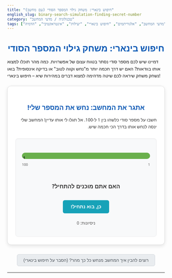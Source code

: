 ```yaml
---
title: "חיפוש בינארי: משחק גילוי המספר הסודי (עם מחשב)"
english_slug: binary-search-simulation-finding-secret-number
category: "טכנולוגיה / מדעי המחשב"
tags: ["מדעי המחשב", "אלגוריתמים", "חיפוש בינארי", "יעילות", "אינטראקטיבי", "הדמיה"]
---
```

<h1>חיפוש בינארי: משחק גילוי המספר הסודי</h1>

<p>דמיינו שיש לכם מספר סודי נסתר בטווח עצום של אפשרויות. כמה מהר תוכלו למצוא אותו בוודאות? האם יש דרך חכמה יותר מ"נחש וקווה לטוב" או בדיקה אינסופית? בואו נשחק משחק שיראה לכם שיטה מדהימה למצוא דברים במהירות שיא – חיפוש בינארי!</p>

<div class="app-container">
    <h2>אתגר את המחשב: נחש את המספר שלי!</h2>
    <p>חשבו על מספר סודי כלשהו בין 1 ל-100. אל תגלו לי אותו עדיין! המחשב שלי ינסה לנחש אותו בדרך הכי חכמה שיש.</p>
    <div id="game-area">
        <div id="range-display">
            <div id="current-range-bar">
                <!-- Colored bar represents the current possible range -->
                <div id="min-indicator" class="range-indicator min">1</div>
                <div id="max-indicator" class="range-indicator max">100</div>
                <div id="guess-indicator" class="range-indicator guess">?</div>
            </div>
             <div id="range-labels">
                <span id="min-label">1</span>
                <span id="max-label">100</span>
            </div>
        </div>
        <div id="guess-area">
            <p id="guess-text">האם אתם מוכנים להתחיל?</p>
            <div id="feedback-buttons" class="hidden">
                <p>המספר הסודי שחשבת עליו...</p>
                <button id="btn-lower" class="feedback-button lower">נמוך יותר מהניחוש</button>
                <button id="btn-correct" class="feedback-button correct">זה בדיוק הניחוש!</button>
                <button id="btn-higher" class="feedback-button higher">גבוה יותר מהניחוש</button>
            </div>
            <button id="btn-start" class="action-button start">כן, בוא נתחיל!</button>
        </div>
        <p id="attempts-counter">ניסיונות: 0</p>
        <p id="result-message" class="hidden"></p>
        <button id="btn-reset" class="action-button reset hidden">שחק שוב</button>
    </div>
</div>

<button id="toggle-explanation" class="toggle-button">רוצים להבין איך המחשב מנחש כל כך מהר? (הסבר על חיפוש בינארי)</button>

<div id="explanation" class="hidden">
    <h2>הסבר: חיפוש בינארי - המפתח ליעילות במדעי המחשב</h2>

    <h3>מבוא למשחק 'נחש את המספר'</h3>
    <p>משחק 'נחש את המספר' הוא מודל פנטסטי שמדגים את הליבה של אלגוריתמי חיפוש. צד אחד מסתיר פריט (המספר), והצד השני מנסה למצוא אותו באמצעות שאלות שמצמצמות את האפשרויות.</p>

    <h3>אסטרטגיות חיפוש: טוב, רע, ומצוין</h3>
    <p>איך אפשר למצוא פריט בטווח נתון? יש דרכים שונות, לא כולן חכמות:</p>
    <ul>
        <li>**ניחוש אקראי:** לבחור מספרים באקראי עד שפוגעים. זו הימור טהור, יכול לקחת נצח.</li>
        <li>**חיפוש סדרתי (ליניארי):** להתחיל מהפריט הראשון (1) ולשאול אם זה המספר הסודי. אם לא, לעבור ל-2, 3, וכן הלאה. מובטח שתמצאו, אבל במקרה הגרוע ביותר (אם המספר הוא 100), זה ייקח 100 שאלות. זה משעמם ואיטי!</li>
    </ul>

    <h3>הסוד: לפסול חצי מהאפשרויות בכל פעם!</h3>
    <p>השיטות הפשוטות מתעלמות ממידע קריטי שקיבלנו. אם ניחשנו 50 וקיבלנו תשובה שהמספר נמוך יותר, אנחנו <strong>יודעים בוודאות</strong> שהמספר הוא איפשהו בין 1 ל-49. <strong>כל המספרים מ-50 ומעלה נפסלו מיידית!</strong> זה הרעיון הגאוני מאחורי חיפוש יעיל: להשתמש בכל פיסת מידע כדי למחוק חלקים גדולים ממרחב החיפוש.</p>

    <h3>חיפוש בינארי: האלגוריתם שמשנה את המשחק</h3>
    <p>חיפוש בינארי (Binary Search) הוא אלגוריתם שמיישם את הרעיון הזה בצורה הכי יעילה שיש (עבור רשימות או טווחים ממוינים). ככה זה עובד (כמו שראיתם בהדמיה):</p>
    <ol>
        <li>**התחלה בטווח מלא:** יש לנו טווח התחלתי של מספרים אפשריים (למשל, 1 עד 100).</li>
        <li>**ניחוש האמצע:** בוחרים את המספר שנמצא בדיוק באמצע הטווח הנוכחי. (למשל, בטווח 1-100, הניחוש הראשון יהיה 50).</li>
        <li>**צמצום הטווח לפי המשוב:**
            <ul>
                <li>אם הניחוש הוא המספר הסודי - מצאת! סיימתם את החיפוש.</li>
                <li>אם המספר הסודי נמוך מהניחוש - זורקים את חצי הטווח העליון. הטווח החדש הוא מהמינימום הנוכחי ועד הניחוש פחות 1.</li>
                <li>אם המספר הסודי גבוה מהניחוש - זורקים את חצי הטווח התחתון. הטווח החדש הוא מהניחוש פלוס 1 ועד המקסימום הנוכחי.</li>
            </ul>
        </li>
        <li>**חוזרים על הקסם:** חוזרים לשלב 2 עם הטווח המצומצם, עד שהטווח מצטמצם למספר אחד בלבד (שחייב להיות המספר הסודי) או עד שמצאתם אותו.</li>
    </ol>
    <p><strong>בכל שלב, חיפוש בינארי מפסל פחות או יותר חצי ממרחב החיפוש הנותר!</strong> זו הסיבה למהירות המדהימה שלו.</p>

    <h3>היעילות המדהימה בפועל</h3>
    <p>כפי שראיתם במשחק, מציאת מספר בטווח 1-100 לוקחת לכל היותר 7 ניסיונות. מה לגבי טווח ענק של 1 עד 1,000,000 (מיליון)? חיפוש סדרתי יכול לקחת מיליון ניסיונות. חיפוש בינארי? לכל היותר 20 ניסיונות! (כי 2 בחזקת 20 זה קצת יותר ממיליון). היעילות גדלה דרמטית ככל שהטווח גדל.</p>
    <p>המספר המקסימלי של ניסיונות בחיפוש בינארי בטווח בגודל N הוא בערך log₂N (לוגריתם בבסיס 2 של N).</p>

    <h3>איפה פוגשים חיפוש בינארי בחיים האמיתיים?</h3>
    <p>חיפוש בינארי הוא לא רק משחק מספרים. זהו אחד מאלגוריתמי היסוד במדעי המחשב, והוא נמצא בשימוש יומיומי במקומות רבים:</p>
    <ul>
        <li>**חיפוש במילון או אנציקלופדיה:** אתם לא דפדפים עמוד-עמוד מההתחלה. אתם פותחים בערך באמצע, בודקים אם המילה לפני או אחרי, וממשיכים בחצי המתאים. זה בדיוק חיפוש בינארי ידני!</li>
        <li>**בסיסי נתונים:** כשאתר אינטרנט או אפליקציה שולפים מידע מבסיס נתונים ענק, אלגוריתמים שמבוססים על חיפוש בינארי עוזרים למצוא את המידע הנדרש במהירות מסחררת.</li>
        <li>**איתור באגים בקוד:** מפתחים משתמשים לעיתים בגישה "בינארית" (המכונה גם "bisect") כדי למצוא מתי בדיוק באג מסוים הופיע בהיסטוריית השינויים של הקוד.</li>
        <li>**חיפוש ספר ספציפי בספרייה לפי שם המחבר ברשימה ממוינת.**</li>
    </ul>

    <h3>התובנה המרכזית</h3>
    <p>התובנה העמוקה ביותר מחיפוש בינארי היא כוחו של המיון. כשיש לנו מידע ממוין, אנחנו לא צריכים לבדוק כל פריט בנפרד. אנחנו יכולים להשתמש במיון כדי לפסול חצי מהאפשרויות בכל פעם, מה שהופך בעיות חיפוש ענקיות לפתירות במספר זעיר של צעדים. זהו עיקרון יסוד באופטימיזציה ויעילות.</p>
</div>

<style>
    /* General Styling */
    .app-container, #explanation {
        font-family: 'Segoe UI', Tahoma, Geneva, Verdana, sans-serif;
        max-width: 700px;
        margin: 20px auto;
        padding: 25px;
        border: 1px solid #dcdcdc;
        border-radius: 12px;
        background-color: #ffffff;
        box-shadow: 0 4px 12px rgba(0, 0, 0, 0.1);
        direction: rtl;
        text-align: right;
        color: #333;
    }

    h1, h2 {
        text-align: center;
        color: #0056b3; /* A nice blue */
        margin-bottom: 15px;
    }

    p {
        line-height: 1.6;
        margin-bottom: 12px;
    }

    /* Game Area Styling */
    #game-area {
        margin-top: 25px;
        padding: 20px;
        border: 1px solid #eee;
        border-radius: 8px;
        background-color: #f8f9fa;
        box-shadow: inset 0 1px 3px rgba(0, 0, 0, 0.05);
    }

    #range-display {
        margin-bottom: 30px;
        text-align: center;
        position: relative;
        padding-top: 25px; /* Space for guess indicator above */
        padding-bottom: 25px; /* Space for labels below */
    }

    #current-range-bar {
        height: 20px;
        background-color: #e9ecef; /* Light grey background */
        border-radius: 10px;
        position: relative;
        overflow: hidden;
    }

    #current-range-bar::before {
        content: '';
        position: absolute;
        top: 0;
        bottom: 0;
        left: var(--range-start, 0%);
        right: var(--range-end, 0%);
        background-color: #6ab04c; /* Vibrant green for the valid range */
        transition: left 0.8s ease-out, right 0.8s ease-out; /* Smooth transition for range update */
    }

    .range-indicator {
        position: absolute;
        bottom: -5px; /* Position below the bar */
        transform: translateX(50%); /* Center indicator on its point */
        font-size: 0.9em;
        font-weight: bold;
        color: #000;
        z-index: 2; /* Ensure indicators are above the bar */
        transition: left 0.8s ease-out; /* Smooth transition for indicator movement */
    }

    .range-indicator.min { left: var(--min-pos, 0%); color: #212529; }
    .range-indicator.max { left: var(--max-pos, 100%); color: #212529; }
    .range-indicator.guess {
        left: var(--guess-pos, 50%);
        top: -25px; /* Position well above the bar */
        bottom: auto;
        color: #d9534f; /* Red for guess */
        font-size: 1.1em;
    }

    #range-labels {
        position: absolute;
        bottom: 0;
        left: 0;
        right: 0;
        display: flex;
        justify-content: space-between;
        font-size: 0.8em;
        color: #555;
    }

    #guess-area {
        text-align: center;
        margin-bottom: 20px;
        min-height: 80px; /* Reserve space to prevent layout shifts */
        display: flex;
        flex-direction: column;
        align-items: center;
        justify-content: center;
    }

    #guess-text {
        font-size: 1.3em;
        font-weight: bold;
        color: #333;
        margin-bottom: 15px;
    }

    #feedback-buttons {
        margin-top: 10px;
    }

    #feedback-buttons p {
         margin-bottom: 10px;
         font-weight: normal;
         font-size: 1em;
         color: #555;
    }

    .feedback-button {
        margin: 0 8px;
        padding: 10px 18px;
        border: none;
        border-radius: 6px;
        cursor: pointer;
        font-size: 1em;
        transition: background-color 0.2s ease, transform 0.1s ease;
        min-width: 120px; /* Ensure consistent button size */
    }

    .feedback-button.lower { background-color: #ffc107; color: #212529; } /* Warning yellow */
    .feedback-button.correct { background-color: #28a745; color: white; } /* Success green */
    .feedback-button.higher { background-color: #007bff; color: white; } /* Primary blue */

    .feedback-button:hover {
        opacity: 0.9;
    }

    .feedback-button:active {
        transform: scale(0.98);
    }


    .action-button {
        display: block;
        width: fit-content;
        margin: 15px auto 0; /* Center button and add top margin */
        padding: 12px 25px;
        border: none;
        border-radius: 6px;
        cursor: pointer;
        font-size: 1.1em;
        font-weight: bold;
        transition: background-color 0.2s ease, transform 0.1s ease;
    }

    .action-button.start { background-color: #17a2b8; color: white; } /* Info blue */
    .action-button.reset { background-color: #dc3545; color: white; } /* Danger red */

     .action-button:hover {
        opacity: 0.9;
    }

    .action-button:active {
        transform: scale(0.98);
    }

    #attempts-counter {
        text-align: center;
        font-size: 1em;
        color: #555;
        margin-top: 15px;
    }

    #result-message {
        text-align: center;
        font-size: 1.4em;
        font-weight: bold;
        color: #28a745; /* Green for success */
        margin-top: 15px;
        min-height: 1.6em; /* Reserve space */
    }

    .hidden {
        display: none;
    }

    /* Explanation Styling */
    .toggle-button {
        display: block;
        width: fit-content;
        margin: 30px auto 20px; /* Center and add margin */
        padding: 10px 20px;
        background-color: #e9ecef; /* Light grey */
        border: 1px solid #ced4da; /* Grey border */
        border-radius: 6px;
        cursor: pointer;
        font-size: 1em;
        color: #495057; /* Dark grey text */
        transition: background-color 0.2s ease;
    }

    .toggle-button:hover {
        background-color: #ced4da; /* Slightly darker grey on hover */
    }

    #explanation h3 {
        color: #007bff; /* Primary blue */
        margin-top: 20px;
        margin-bottom: 10px;
        border-bottom: 1px solid #eee;
        padding-bottom: 5px;
    }

    #explanation ul, #explanation ol {
        margin-bottom: 15px;
        padding-right: 25px; /* Adjust padding for RTL lists */
    }

    #explanation li {
        margin-bottom: 8px;
        color: #555;
    }

     /* Animation for Guess Indicator */
    .range-indicator.guess.guessing {
        animation: pulse-guess 1.5s infinite ease-in-out;
    }

    @keyframes pulse-guess {
        0% { transform: translateX(50%) scale(1); opacity: 1; }
        50% { transform: translateX(50%) scale(1.05); opacity: 0.9; }
        100% { transform: translateX(50%) scale(1); opacity: 1; }
    }


</style>

<script>
    let minRange = 1;
    let maxRange = 100;
    let currentMin = minRange;
    let currentMax = maxRange;
    let currentGuess = null;
    let attempts = 0;
    let isGuessing = false; // Flag to prevent multiple guesses

    const rangeBar = document.getElementById('current-range-bar');
    const minIndicator = document.getElementById('min-indicator');
    const maxIndicator = document.getElementById('max-indicator');
    const guessIndicator = document.getElementById('guess-indicator');
    const minLabel = document.getElementById('min-label');
    const maxLabel = document.getElementById('max-label');
    const guessText = document.getElementById('guess-text');
    const feedbackButtonsDiv = document.getElementById('feedback-buttons');
    const btnStart = document.getElementById('btn-start');
    const btnLower = document.getElementById('btn-lower');
    const btnCorrect = document.getElementById('btn-correct');
    const btnHigher = document.getElementById('btn-higher');
    const attemptsCounter = document.getElementById('attempts-counter');
    const resultMessage = document.getElementById('result-message');
    const btnReset = document.getElementById('btn-reset');
    const toggleExplanationBtn = document.getElementById('toggle-explanation');
    const explanationDiv = document.getElementById('explanation');

    // Function to update the visual representation of the range and guess
    function updateRangeDisplay() {
        const totalRangeSize = maxRange - minRange;
        if (totalRangeSize <= 0) {
            // Handle edge case of invalid or empty range
            minIndicator.style.setProperty('--min-pos', '50%');
            maxIndicator.style.setProperty('--max-pos', '50%');
             // Position guess slightly off-center or hide if range is invalid
            guessIndicator.style.setProperty('--guess-pos', '50%');
            rangeBar.style.setProperty('--range-start', '50%');
            rangeBar.style.setProperty('--range-end', '50%');
            minIndicator.textContent = currentMin;
            maxIndicator.textContent = currentMax;
            guessIndicator.textContent = currentGuess !== null ? currentGuess : '?'; // Show last guess or ?
             // Update indicator visibility if range is invalid
            minIndicator.classList.remove('hidden'); // Show boundaries
            maxIndicator.classList.remove('hidden');
            guessIndicator.classList.remove('hidden'); // Show guess indicator
            return;
        }


        // Ensure currentMin/Max/Guess are within the initial minRange/maxRange boundaries
        // This prevents indicators from going outside the visible bar area
        const clampedCurrentMin = Math.max(minRange, currentMin);
        const clampedCurrentMax = Math.min(maxRange, currentMax);
        const clampedGuess = Math.max(minRange, Math.min(maxRange, currentGuess || minRange));


        // Calculate positions as percentages relative to the *full initial range*
        const minPos = ((clampedCurrentMin - minRange) / totalRangeSize) * 100;
        const maxPos = ((clampedCurrentMax - minRange) / totalRangeSize) * 100;
        const guessPos = ((clampedGuess - minRange) / totalRangeSize) * 100;

        // Update CSS variables for smooth transitions
        minIndicator.style.setProperty('--min-pos', minPos + '%');
        maxIndicator.style.setProperty('--max-pos', maxPos + '%');
        guessIndicator.style.setProperty('--guess-pos', guessPos + '%');

        // Update the colored bar section
        rangeBar.style.setProperty('--range-start', minPos + '%');
        rangeBar.style.setProperty('--range-end', (100 - maxPos) + '%'); // distance from right edge

        // Update text labels
        minIndicator.textContent = currentMin;
        maxIndicator.textContent = currentMax;
        guessIndicator.textContent = currentGuess !== null ? currentGuess : '?'; // Show current guess or ?
        minLabel.textContent = minRange; // Initial labels remain constant
        maxLabel.textContent = maxRange;

        // Show indicators if game is active
        minIndicator.classList.remove('hidden');
        maxIndicator.classList.remove('hidden');
        guessIndicator.classList.remove('hidden');
    }

    // Function to make the computer's next guess
    async function makeGuess() {
         if (isGuessing) return; // Prevent multiple clicks triggering guesses
         isGuessing = true;

        attempts++;
        attemptsCounter.textContent = `ניסיונות: ${attempts}`;

        // Calculate the middle number (integer division)
        // For range [min, max], the middle is min + floor((max - min) / 2)
        const nextGuess = currentMin + Math.floor((currentMax - currentMin) / 2);
        currentGuess = nextGuess; // Update currentGuess

        // Add a "thinking" animation or state
        guessText.textContent = "המחשב חושב...";
        guessIndicator.textContent = '?'; // Hide previous guess briefly
        guessIndicator.classList.add('guessing'); // Add pulse animation

        // Update display with the new range boundaries before showing the guess
        updateRangeDisplay();

        // Wait for a short delay to simulate thinking and allow animation
        await new Promise(resolve => setTimeout(resolve, 1000)); // 1 second delay

        // Now reveal the guess
        guessText.textContent = `האם המספר הסודי שלך הוא ${currentGuess}?`;
        guessIndicator.textContent = currentGuess; // Show the new guess
        guessIndicator.classList.remove('guessing'); // Remove pulse animation

        feedbackButtonsDiv.classList.remove('hidden'); // Show feedback buttons
        isGuessing = false; // Allow feedback interaction
    }

    // Function to handle user feedback
    function handleFeedback(feedback) {
        if (isGuessing) return; // Don't handle feedback while guessing

        feedbackButtonsDiv.classList.add('hidden'); // Hide feedback buttons

        if (feedback === 'correct') {
            guessText.textContent = `מצוין! המחשב מצא את המספר הסודי (${currentGuess}) ב-${attempts} ניסיונות בלבד.`;
            resultMessage.textContent = "חיפוש בינארי הוא באמת שיטה מדהימה!";
            resultMessage.style.color = '#28a745'; // Green
            resultMessage.classList.remove('hidden');
            btnReset.classList.remove('hidden');
            guessIndicator.style.color = '#28a745'; // Highlight correct guess color
            // Keep guess indicator visible and showing the correct number
            guessIndicator.classList.remove('hidden');

        } else {
            if (feedback === 'lower') {
                // If the number is lower than currentGuess, the new max is currentGuess - 1
                currentMax = currentGuess - 1;
            } else if (feedback === 'higher') {
                 // If the number is higher than currentGuess, the new min is currentGuess + 1
                currentMin = currentGuess + 1;
            }

            // Check if the range is still valid
            if (currentMin > currentMax) {
                // This happens if the user gave contradictory feedback
                guessText.textContent = `נראה שיש אי-התאמה במידע שסיפקת. הטווח הפך לא חוקי (${currentMin}-${currentMax}).`;
                resultMessage.textContent = "אנא ודא שהתשובות שלך עקביות.";
                resultMessage.style.color = '#dc3545'; // Red for error
                resultMessage.classList.remove('hidden');
                btnReset.classList.remove('hidden');
                 // Hide guess indicator as there's no valid next guess state
                guessIndicator.classList.add('hidden');
                 // Update range display to show the conflicting state
                updateRangeDisplay();
            } else {
                 // If range is valid, make the next guess
                 makeGuess();
            }
        }
    }

    // Function to start a new game round
    function startGame() {
        // Fixed range for this demo
        minRange = 1;
        maxRange = 100;
        currentMin = minRange;
        currentMax = maxRange;
        attempts = 0;
        currentGuess = null; // Reset guess

        // Reset UI elements
        attemptsCounter.textContent = `ניסיונות: 0`;
        resultMessage.classList.add('hidden');
        resultMessage.style.color = '#28a745'; // Reset color
        btnReset.classList.add('hidden');
        btnStart.classList.add('hidden');
        feedbackButtonsDiv.classList.add('hidden'); // Hide feedback buttons initially
        guessText.textContent = "מתחילים..."; // Initial text
        guessIndicator.style.color = '#d9534f'; // Reset guess indicator color
        guessIndicator.classList.remove('guessing'); // Remove animation class

        // Update display to show the initial full range
        updateRangeDisplay();

        // Start the first guess after a short delay
        setTimeout(makeGuess, 500); // Delay before first guess
    }

    // Function to reset the game completely
    function resetGame() {
        minRange = 1;
        maxRange = 100;
        currentMin = minRange;
        currentMax = maxRange;
        attempts = 0;
        currentGuess = null;

        attemptsCounter.textContent = `ניסיונות: 0`;
        guessText.textContent = "בואו נשחק: 'נחש את המספר' עם מחשב";
        resultMessage.classList.add('hidden');
        btnReset.classList.add('hidden');
        feedbackButtonsDiv.classList.add('hidden');
        btnStart.classList.remove('hidden');
        guessIndicator.style.color = '#d9534f'; // Reset guess indicator color
        guessIndicator.classList.remove('guessing'); // Remove animation class

        // Reset range visualization to initial state
        updateRangeDisplay();
    }

    // Function to toggle the explanation visibility
    function toggleExplanation() {
        explanationDiv.classList.toggle('hidden');
        if (explanationDiv.classList.contains('hidden')) {
            toggleExplanationBtn.textContent = 'רוצים להבין איך המחשב מנחש כל כך מהר? (הסבר על חיפוש בינארי)';
        } else {
            toggleExplanationBtn.textContent = 'הסתר הסבר';
        }
    }

    // Event Listeners
    btnStart.addEventListener('click', startGame);
    btnLower.addEventListener('click', () => handleFeedback('lower'));
    btnCorrect.addEventListener('click', () => handleFeedback('correct'));
    btnHigher.addEventListener('click', () => handleFeedback('higher'));
    btnReset.addEventListener('click', resetGame);
    toggleExplanationBtn.addEventListener('click', toggleExplanation);

    // Initial state setup when the page loads
    resetGame();
</script>
---